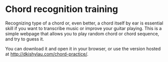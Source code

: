 # Chord recognition training

Recognizing type of a chord or, even better, a chord itself by ear is essential skill if you want to transcribe music or improve your guitar playing. This is a simple webpage that allows you to play random chord or chord sequence, and try to guess it.

You can download it and open it in your browser, or use the version hosted at http://dkishylau.com/chord-practice/.